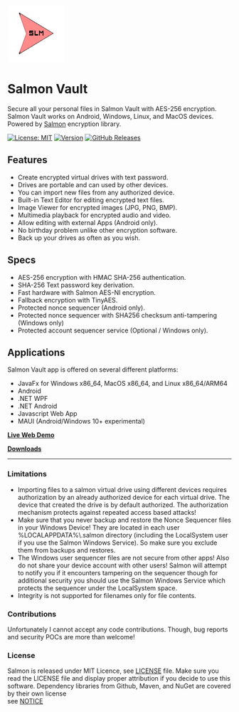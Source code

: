 ![alt text](https://github.com/mku11/Salmon-Vault/blob/wip/common/common-res/icons/logo.png)

# Salmon Vault
Secure all your personal files in Salmon Vault with AES-256 encryption. Salmon Vault works on Android, Windows, Linux, and MacOS devices. Powered by [Salmon](https://github.com/mku11/Salmon-AES-CTR) encryption library.

[![License: MIT](https://img.shields.io/github/license/mku11/Salmon-Vault.svg)](LICENSE)
[![Version](https://img.shields.io/badge/version-2.0.0-blue)](https://github.com/mku11/Salmon-Vault/releases)
[![GitHub Releases](https://img.shields.io/github/downloads/mku11/Salmon-Vault/latest/total?logo=github)](https://github.com/mku11/Salmon-Vault/releases)

## Features
* Create encrypted virtual drives with text password.
* Drives are portable and can used by other devices.
* You can import new files from any authorized device.
* Built-in Text Editor for editing encrypted text files.
* Image Viewer for encrypted images (JPG, PNG, BMP).
* Multimedia playback for encrypted audio and video.
* Allow editing with external Apps (Android only).
* No birthday problem unlike other encryption software.
* Back up your drives as often as you wish.

## Specs
* AES-256 encryption with HMAC SHA-256 authentication.
* SHA-256 Text password key derivation.
* Fast hardware with Salmon AES-NI encryption.
* Fallback encryption with TinyAES.
* Protected nonce sequencer (Android only).
* Protected nonce sequencer with SHA256 checksum anti-tampering (Windows only)
* Protected account sequencer service (Optional / Windows only).

## Applications
Salmon Vault app is offered on several different platforms:  
* JavaFx for Windows x86_64, MacOS x86_64, and Linux x86_64/ARM64
* Android
* .NET WPF
* .NET Android
* Javascript Web App
* MAUI (Android/Windows 10+ experimental)

[**Live Web Demo**](https://mku11.github.io/Salmon-AES-CTR/demo)

[**Downloads**](https://github.com/mku11/Salmon-Vault/releases)

---

### Limitations
* Importing files to a salmon virtual drive using different devices requires authorization by an already authorized device for each  virtual drive. The device that created the drive is by default authorized. The authorization mechanism protects against repeated access based attacks!
* Make sure that you never backup and restore the Nonce Sequencer files in your Windows Device! They are located in each user %LOCALAPPDATA%\\.salmon directory (including the LocalSystem user if you use the Salmon Windows Service). So make sure you exclude them from backups and restores.
* The Windows user sequencer files are not secure from other apps! Also do not share your device account with other users! Salmon will attempt to notify you if it encounters tampering on the sequencer though for additional security you should use the Salmon Windows Service which protects the sequencer under the LocalSystem space.
* Integrity is not supported for filenames only for file contents.

### Contributions
Unfortunately I cannot accept any code contributions. Though, bug reports and security POCs are more than welcome!  
  
### License
Salmon is released under MIT Licence, see [LICENSE](https://github.com/mku11/Salmon-Vault/blob/main/LICENSE) file.
Make sure you read the LICENSE file and display proper attribution if you decide to use this software.
Dependency libraries from Github, Maven, and NuGet are covered by their own license  
see [NOTICE](https://github.com/mku11/Salmon-Vault/blob/main/LICENSE)  
